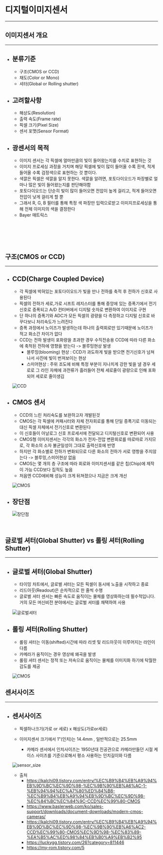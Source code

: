 
# 디지털이미지센서
-----------------------------------------------

## 이미지센서 개요
-----------------------------------------------

- ## 분류기준
	- 구조(CMOS or CCD)
	- 채도(Color or Mono)
	- 셔터(Global or Rolling shutter)

- ## 고려할사항
	- 해상도(Resolution)
	- 출력 속도(Frame rate)
	- 픽셀 크기(Pixel Size)
	- 센서 포맷(Sensor Format)

- ## 광센서의 목적
	- 이미지 센서는 각 픽셀에 얼마만큼의 빛이 들어왔는지를 수치로 표현하는 것 
	- 이미지 프로세싱 과정을 거치며 해당 픽셀에 빛이 많이 들어올 수록 흰색, 적게 들어올 수록 검정색으로 표현하는 것 뿐이다. 
	- 색깔은 픽셀은 색깔을 알지 못한다. 색깔을 알려면, 포토다이오드가 파장별로 얼마나 많은 빛이 들어왔는지를 판단해야함
	- 포토다이오드는 단순히 빛이 많이 들어오면 전압이 높게 걸리고, 적게 들어오면 전압이 낮게 걸리게 할 뿐
	- 그래서 R, G, B 필터를 통해 특정 색 파장만 입력으로받고 이미지프로세싱을 통해 전체 이미지의 색을 결정한다
	- Bayer 매트릭스



	<br/><br/><br/><br/>




## 구조(CMOS or CCD)
-----------------------------------------------

- ## CCD(Charge Coupled Device)
	- 각 픽셀에 박혀있는 포토다이오드가 빛을 만나 전하를 축적 후 전하가 신호로 사용된다
	- 픽셀의 전하가 세로,가로 시프트 레지스터를 통해 중앙에 있는 증폭기에서 전기신호로 증폭되고 A/D 컨터버에서 디지털 숫자로 변환하여 이미지로 구현
	- 단 하나의 증폭기와 ADC가 모든 픽셀의 광량을 다 측정하고 디지털 신호로 바꾸다보니 처리속도가 느려진다
	- 증폭 과정에서 노이즈가 발생하는데 하나의 출력회로만 있기때문에 노이즈가 적고 화소간 차이가 없다
	- CCD는 전하 발생이 포화량을 초과한 경우 수직전송용 CCD에 따라 다른 화소에 축척된 전하에 영향을 받는다 -> 블루밍현상 발생
		+ 블루밍(blooming) 현상
			: CCD가 과도하게 빛을 받으면 전기신호가 넘쳐나서 사진에 빛이 번져보이는 현상
		+ 스미어현상
			: 주위 조도에 비해 특정 부분이 지나치게 강한 빛을 낼 경우 세로로 그 라인 자체에 과전류가 흘러들어 전체 세로줄이 광량으로 인해 포화되어 세로로 줄이생김
	
	![CCD](https://user-images.githubusercontent.com/68523963/102737242-38a7c900-438a-11eb-967c-936c3a9d2e14.PNG)
	<br/> 



- ## CMOS 센서
	- CCD의 느린 처리속도를 보완하고자 개발된것
	- CMOS는 각 픽셀에 커패시터와 자체 전자회로를 통해 단일 증폭기로 이동되는대신 픽셀 자체에서 전기신호로 변환된다
	- 이 신호들이 아날로그 신호 프로세서에 전달되고 디지털신호로 변환되어 사용
	- CMOS형 이미지센서는 각각의 화소가 전자-전압 변환회로를 따로따로 가지므로, 각 화소의 소자 불균일성이 그대로 출력신호에 반영
	- 하지만 각 화소별로 전하가 변화되므로 다른 화소의 전하가 서로 영항을 주지않는다 -> 블루밍,스미어현상 없음
	- CMOS는 몇 개의 층 구조에 따라 회로와 이미지센서를 같은 칩(Chip)에 제작이 가능 CCD보다 집적도 높음
	- 처음엔 CCD에비해 성능이 크게 뒤쳐졌으나 지금은 크게 개선
	
	![CMOS](https://user-images.githubusercontent.com/68523963/102737263-4eb58980-438a-11eb-95e7-4c78320d2c67.PNG)
	<br/>



- ## 장단점
	![장단점](https://user-images.githubusercontent.com/68523963/102737281-58d78800-438a-11eb-98c5-48053a3cb887.PNG)

	<br/>




## 글로벌 셔터(Global Shutter) vs 롤링 셔터(Rolling Shutter)
-----------------------------------------------

- ## 글로벌 셔터(Global Shutter)
	- 타이밍 차트에서, 글로벌 셔터는 모든 픽셀이 동시에 노출을 시작하고 종료
	- 리드아웃(Readout)은 순차적으로 한 줄씩 수행
	- 글로벌 셔터 센서는 빠른 속도로 움직이는 물체를 영상화하는데 필수적입니다. 거의 모든 머신비전 분야에서는 글로벌 셔터를 채택하여 사용
	
	![글로벌셔터](https://img1.daumcdn.net/thumb/R1280x0/?scode=mtistory2&fname=http%3A%2F%2Fcfile27.uf.tistory.com%2Fimage%2F99A3E83E5AB74166044A3A)
	<br/> 



- ## 롤링 셔터(Rolling Shutter)
	- 롤링 셔터는 이동(shifted)시간에 따라 리셋 및 리드아웃이 이루어지는 라인이 다름
	- 카메라가 움직이는 경우 영상에 왜곡을 발생
	- 롤링 셔터 센서는 정적 또는 저속으로 움직이는 물체를 이미지화 하기에 탁월한 감도를 제공
	
	![CMOS](https://img1.daumcdn.net/thumb/R1280x0/?scode=mtistory2&fname=http%3A%2F%2Fcfile8.uf.tistory.com%2Fimage%2F9939B7355AB7427A0EF739)
	<br/>


## 센서사이즈
-----------------------------------------------

- ## 센서사이즈
	- 픽셀하나크기(가로 or 세로) x 해상도(가로or세로)
	
	- 이미지센서 크기에서 1"(인치)는 14.4mm , 일반적으로는 25.5mm
		+ 카메라 센서에서 인치사이즈는 1950년대 진공관으로 카메라만들던 시절 케이스 사이즈를 기준으로해서 평소 사용하는 인치길이와 다름


	![sensor_size](https://user-images.githubusercontent.com/68523963/102839547-238f7080-4444-11eb-9e59-8c3d145dfde8.PNG)
	<br/>





	- 출처
		+ https://kalchi09.tistory.com/entry/%EC%B9%B4%EB%A9%94%EB%9D%BC%EC%9D%98-%EC%9B%90%EB%A6%AC-1-%EB%94%94%EC%A7%80%ED%84%B8-%EC%B9%B4%EB%A9%94%EB%9D%BC%EC%9D%98-%EC%84%BC%EC%84%9C-CCD%EC%99%80-CMOS
		+ https://www.baslerweb.com/ko/sales-support/downloads/document-downloads/modern-cmos-cameras/
		+ https://kalchi09.tistory.com/entry/%EC%B9%B4%EB%A9%94%EB%9D%BC%EC%9D%98-%EC%9B%90%EB%A6%AC2-CCD%EC%99%80-CMOS%EC%9D%98-%EC%83%89-%EA%B5%AC%ED%98%84%EB%B0%A9%EB%B2%95
		+ https://luckygg.tistory.com/26?category=811446
		+ https://my-rom.tistory.com/5